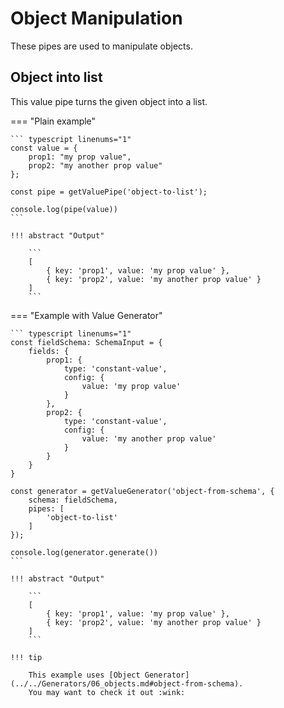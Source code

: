 # Object Manipulation

These pipes are used to manipulate objects.

## Object into list

This value pipe turns the given object into a list.

=== "Plain example"

    ``` typescript linenums="1"
    const value = {
        prop1: "my prop value",
        prop2: "my another prop value"
    };

    const pipe = getValuePipe('object-to-list');

    console.log(pipe(value))
    ```

    !!! abstract "Output"

        ```
        [
            { key: 'prop1', value: 'my prop value' },
            { key: 'prop2', value: 'my another prop value' }
        ]
        ```

=== "Example with Value Generator"

    ``` typescript linenums="1"
    const fieldSchema: SchemaInput = {
        fields: {
            prop1: {
                type: 'constant-value',
                config: {
                    value: 'my prop value'
                }
            },
            prop2: {
                type: 'constant-value',
                config: {
                    value: 'my another prop value'
                }
            }
        }
    }

    const generator = getValueGenerator('object-from-schema', {
        schema: fieldSchema,
        pipes: [
            'object-to-list'
        ]
    });

    console.log(generator.generate())
    ```

    !!! abstract "Output"

        ```
        [
            { key: 'prop1', value: 'my prop value' },
            { key: 'prop2', value: 'my another prop value' }
        ]
        ```

    !!! tip

        This example uses [Object Generator](../../Generators/06_objects.md#object-from-schema).
        You may want to check it out :wink:
